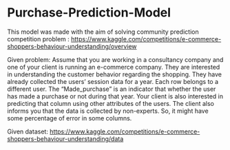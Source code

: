 # Purchase-Prediction-Model

This model was made with the aim of solving community prediction competition problem : https://www.kaggle.com/competitions/e-commerce-shoppers-behaviour-understanding/overview

Given problem:
Assume that you are working in a consultancy company and one of your client is running an e-commerce company. They are interested in understanding the customer behavior regarding the shopping. They have already collected the users’ session data for a year. Each row belongs to a different user. The “Made_purchase” is an indicator that whether the user has made a purchase or not during that year. Your client is also interested in predicting that column using other attributes of the users. The client also informs you that the data is collected by non-experts. So, it might have some percentage of error in some columns.

Given dataset:
https://www.kaggle.com/competitions/e-commerce-shoppers-behaviour-understanding/data
